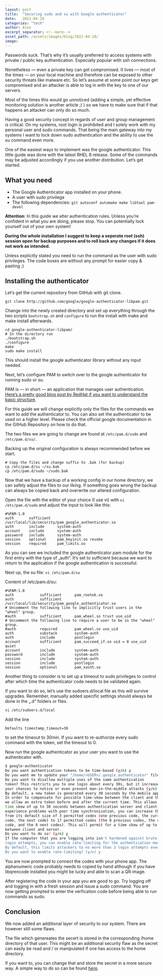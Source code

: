 ```yaml
---
layout: post
title:  "Securing sudo and su with Google authenticator"
date:   2021-04-18 
categories: "tech"
author: Alex
excerpt_separator: <!--more-->
asset_path: /assets/images/blog/2021-04-18/
image: 
---
```

<!-- tl;dr -->
Passwords suck. 
That’s why it’s usually preferred to access systems with private / public key authentication. Especially popular with ssh connections.

Nonetheless — even a private key can get compromised. It lives — most of the times — on your local machine and therefore can be exposed to other security threats like malware etc.
So let’s assume at some point our keys get compromised and an attacker is able to log in with the key to one of our servers.

Most of the times this would go unnoticed (adding a simple, yet effective monitoring solution is another article ;) ) so we have to make sure that if that happens an attacker can only do so much.

Having a good security concept in regards of user and group management is critical. On my systems, root login is prohibited and I solely work with my personal user and sudo commands.
That being the main gateway into my systems I want to lock down sudo authentication and the ability to use the su command even more.
<!--more-->

One of the easiest ways to implement was the google authenticator.
This little guide was done with the latest RHEL 8 release. 
Some of the commands may be adjusted accordingly if you use another distribution. Let’s get started.

## What you need

- The Google Authenticator app installed on your phone.
- A user with sudo privilege
- The following dependencies: `git autoconf automake make libtool pam-devel`

**Attention**: In this guide we alter authentication rules. Unless you’re confident in what you are doing, please stop.
You can potentially lock yourself out of your own system!

**During the whole installation I suggest to keep a seperate root (ssh) session open for backup purposes and to roll back any changes if it does not work as intended.**

Unless explicitly stated you need to run the command as the user with sudo privileges. The code boxes are without any prompt for easier copy & pasting ;)


## Installing the authenticator

Let‘s get the current repository from GitHub with git clone.
```
git clone http://github.com/google/google-authenticator-libpam.git
```

Change into the newly created directory and set up everything through the two scripts `bootstrap.sh` and `configure` to run the install with make and make install afterwards.

```
cd google-authenticator-libpam/
# In the directory run
./bootstrap.sh
./configure
make
sudo make install
```

This should install the google authenticator library without any input needed.

Next, let‘s configure PAM to switch over to the google authenticator for running sudo or su.

PAM is — in short — an application that manages user authentication.
<a href="https://www.redhat.com/sysadmin/pam-configuration-file">Here‘s a pretty good blog post by RedHat if you want to understand the basic structure</a>.


For this guide we will change explicitly only the files for the commands we want to add the authenticator to. 
You can also set the authenticator to be used on a higher level. 
Please check the official google documentation in the GitHub Repository on how to do that.

The two files we are going to change are found at `/etc/pam.d/sudo` and `/etc/pam.d/su/`.

Backing up the original configuration is always recommended before we start.

```
# Copy the files and change suffix to .bak (for backup)
cp /etc/pam.d/su ~/su.bak
cp /etc/pam.d/sudo ~/sudo.bak
```

Now that we have a backup of a working config in our home directory, we can safely adjust the files to our liking. If something goes wrong the backup can always be copied back and overwrite our altered configuration.

Open the file with the editor of your choice (I use vi) with `vi /etc/pam.d/sudo`
and adjust the input to look like this:

```
#%PAM-1.0
auth       sufficient   /usr/local/lib/security/pam_google_authenticator.so
auth       include      system-auth
account    include      system-auth
password   include      system-auth
session    optional     pam_keyinit.so revoke
session    required     pam_limits.so
```

As you can see we included the google authenticator pam module for the first entry with the type of „auth“.
It‘s set to sufficient because we want to return to the application if the google authentication is successful.

Next up, the su file: `vi /etc/pam.d/su`

Content of /etc/pam.d/su:
```
#%PAM-1.0
auth            sufficient      pam_rootok.so
auth            sufficient      /usr/local/lib/security/pam_google_authenticator.so
# Uncomment the following line to implicitly trust users in the "wheel" group.
#auth           sufficient      pam_wheel.so trust use_uid
# Uncomment the following line to require a user to be in the "wheel" group.
#auth           required        pam_wheel.so use_uid
auth            substack        system-auth
auth            include         postlogin
account         sufficient      pam_succeed_if.so uid = 0 use_uid quiet
account         include         system-auth
password        include         system-auth
session         include         system-auth
session         include         postlogin
session         optional        pam_xauth.so
```

Another thing to consider is to set up a timeout to sudo privileges to control after which time the authenticator code needs to be validated again.

If you want to do so, let‘s use the sudoers.d/local file as this will survive upgrades. Remember, manually added specific settings should always be done in the „.d“ folders or files.
```bash
vi /etc/sudoers.d/local
```

Add the line
```
Defaults timestamp_timeout=30
```
to set the timeout to 30min. If you want to re-authorize every sudo command with the token, set the timeout to 0.

Now run the google authenticator as your user you want to use the authenticator with.
```bash
$ google-authenticator
Do you want authentication tokens to be time-based (y/n) y
Do you want me to update your "/home/<USER>/.google_authenticator" file? (y/n) y
Do you want to disallow multiple uses of the same authentication
token? This restricts you to one login about every 30s, but it increases
your chances to notice or even prevent man-in-the-middle attacks (y/n) y
By default, a new token is generated every 30 seconds by the mobile app.
In order to compensate for possible time-skew between the client and the server,
we allow an extra token before and after the current time. This allows for a
time skew of up to 30 seconds between authentication server and client. If you
experience problems with poor time synchronization, you can increase the window
from its default size of 3 permitted codes (one previous code, the current
code, the next code) to 17 permitted codes (the 8 previous codes, the current
code, and the 8 next codes). This will permit for a time skew of up to 4 minutes
between client and server.
Do you want to do so? (y/n) y
If the computer that you are logging into isn't hardened against brute-force
login attempts, you can enable rate-limiting for the authentication module.
By default, this limits attackers to no more than 3 login attempts every 30s.
Do you want to enable rate-limiting? (y/n) y
```

You are now prompted to connect the codes with your phone app.
The alphanumeric code probably needs to copied by hand although if you have libqrencode installed you might be lucky and able to scan a QR image.

After registering the code in your app you are good to go.
Try logging off and logging in with a fresh session and issue a sudo command. You are now getting prompted to enter the verfication code before being able to run commands as sudo.

## Conclusion
We now added an additional layer of security to our system.
There are however still some flaws.

The file which genereates the secert is stored in the corresponding /home directory of that user.
This might be an additional security flaw as the secret can easily be read and / or manipulated if one has access to the home directory.

If you want to, you can change that and store the secret in a more secure way.
A simple way to do so can be found <a href="https://blog.entek.org.uk/notes/2019/07/08/secure-sudo-with-google-authenticator.html">here</a>.